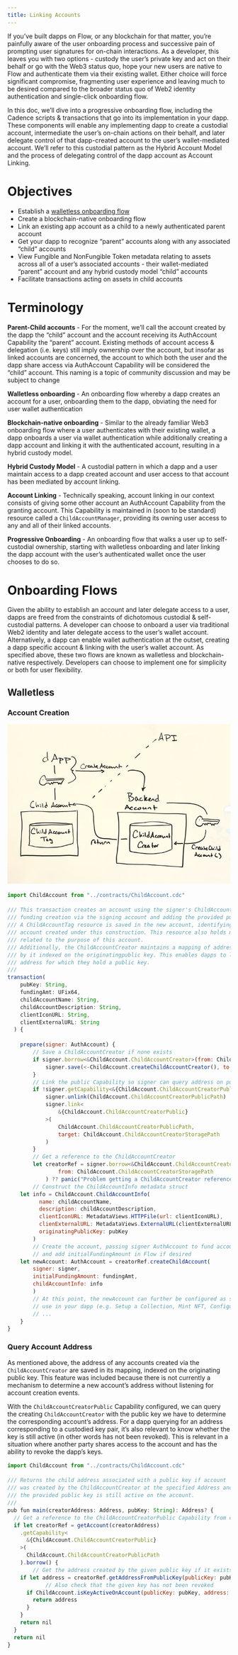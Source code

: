 ```yaml
---
title: Linking Accounts
---
```


If you’ve built dapps on Flow, or any blockchain for that matter, you’re painfully aware of the user onboarding process and successive pain of prompting user signatures for on-chain interactions. As a developer, this leaves you with two options - custody the user’s private key and act on their behalf or go with the Web3 status quo, hope your new users are native to Flow and authenticate them via their existing wallet. Either choice will force significant compromise, fragmenting user experience and leaving much to be desired compared to the broader status quo of Web2 identity authentication and single-click onboarding flow.

In this doc, we’ll dive into a progressive onboarding flow, including the Cadence scripts & transactions that go into its implementation in your dapp. These components will enable any implementing dapp to create a custodial account, intermediate the user’s on-chain actions on their behalf, and later delegate control of that dapp-created account to the user’s wallet-mediated account. We’ll refer to this custodial pattern as the Hybrid Account Model and the process of delegating control of the dapp account as Account Linking.

# Objectives

- Establish a [walletless onboarding flow](https://flow.com/post/flow-blockchain-mainstream-adoption-easy-onboarding-wallets)
- Create a blockchain-native onboarding flow
- Link an existing app account as a child to a newly authenticated parent account
- Get your dapp to recognize “parent” accounts along with any associated “child” accounts
- View Fungible and NonFungible Token metadata relating to assets across all of a user’s associated accounts - their wallet-mediated “parent” account and any hybrid custody model “child” accounts
- Facilitate transactions acting on assets in child accounts

# Terminology

**Parent-Child accounts** - For the moment, we’ll call the account created by the dapp the “child” account and the account receiving its AuthAccount Capability the “parent” account. Existing methods of account access & delegation (i.e. keys) still imply ownership over the account, but insofar as linked accounts are concerned, the account to which both the user and the dapp share access via AuthAccount Capability will be considered the “child” account. This naming is a topic of community discussion and may be subject to change

**Walletless onboarding** - An onboarding flow whereby a dapp creates an account for a user, onboarding them to the dapp, obviating the need for user wallet authentication

**Blockchain-native onboarding** - Similar to the already familiar Web3 onboarding flow where a user authenticates with their existing wallet, a dapp onboards a user via wallet authentication while additionally creating a dapp account and linking it with the authenticated account, resulting in a hybrid custody model.

**Hybrid Custody Model** - A custodial pattern in which a dapp and a user maintain access to a dapp created account and user access to that account has been mediated by account linking.

**Account Linking** - Technically speaking, account linking in our context consists of giving some other account an AuthAccount Capability from the granting account. This Capability is maintained in (soon to be standard) resource called a `ChildAccountManager`, providing its owning user access to any and all of their linked accounts.

**Progressive Onboarding** - An onboarding flow that walks a user up to self-custodial ownership, starting with walletless onboarding and later linking the dapp account with the user’s authenticated wallet once the user chooses to do so.

# Onboarding Flows

Given the ability to establish an account and later delegate access to a user, dapps are freed from the constraints of dichotomous custodial & self-custodial patterns. A developer can choose to onboard a user via traditional Web2 identity and later delegate access to the user’s wallet account. Alternatively, a dapp can enable wallet authentication at the outset, creating a dapp specific account & linking with the user’s wallet account. As specified above, these two flows are known as walletless and blockchain-native respectively. Developers can choose to implement one for simplicity or both for user flexibility. 

## Walletless

### Account Creation

![walletless-account-creation.png](resources/walletless-account-creation.png)

```jsx
import ChildAccount from "../contracts/ChildAccount.cdc"

/// This transaction creates an account using the signer's ChildAccountCreator,
/// funding creation via the signing account and adding the provided public key.
/// A ChildAccountTag resource is saved in the new account, identifying it as an
/// account created under this construction. This resource also holds metadata
/// related to the purpose of this account.
/// Additionally, the ChildAccountCreator maintains a mapping of addresses created
/// by it indexed on the originatingpublic key. This enables dapps to lookup the
/// address for which they hold a public key. 
///
transaction(
    pubKey: String,
    fundingAmt: UFix64,
    childAccountName: String,
    childAccountDescription: String,
    clientIconURL: String,
    clientExternalURL: String
  ) {
	
	prepare(signer: AuthAccount) {
		// Save a ChildAccountCreator if none exists
		if signer.borrow<&ChildAccount.ChildAccountCreator>(from: ChildAccount.ChildAccountCreatorStoragePath) == nil {
			signer.save(<-ChildAccount.createChildAccountCreator(), to: ChildAccount.ChildAccountCreatorStoragePath)
		}
		// Link the public Capability so signer can query address on public key
		if !signer.getCapability<&{ChildAccount.ChildAccountCreatorPublic}>(ChildAccount.ChildAccountCreatorPublicPath).check() {
			signer.unlink(ChildAccount.ChildAccountCreatorPublicPath)
			signer.link<
				&{ChildAccount.ChildAccountCreatorPublic}
			>(
				ChildAccount.ChildAccountCreatorPublicPath,
				target: ChildAccount.ChildAccountCreatorStoragePath
			)
		}
		// Get a reference to the ChildAccountCreator
		let creatorRef = signer.borrow<&ChildAccount.ChildAccountCreator>(
				from: ChildAccount.ChildAccountCreatorStoragePath
			) ?? panic("Problem getting a ChildAccountCreator reference!")
		// Construct the ChildAccountInfo metadata struct
    let info = ChildAccount.ChildAccountInfo(
          name: childAccountName,
          description: childAccountDescription,
          clientIconURL: MetadataViews.HTTPFile(url: clientIconURL),
          clienExternalURL: MetadataViews.ExternalURL(clientExternalURL),
          originatingPublicKey: pubKey
        )
		// Create the account, passing signer AuthAccount to fund account creation
		// and add initialFundingAmount in Flow if desired
    let newAccount: AuthAccount = creatorRef.createChildAccount(
        signer: signer,
        initialFundingAmount: fundingAmt,
        childAccountInfo: info
	    )
		// At this point, the newAccount can further be configured as suitable for
		// use in your dapp (e.g. Setup a Collection, Mint NFT, Configure Vault, etc.)
		// ...
	}
}
```

### Query Account Address

As mentioned above, the address of any accounts created via the `ChildAccountCreator` are saved  in its mapping, indexed on the originating public key. This feature was included because there is not currently a mechanism to determine a new account’s address without listening for account creation events.

With the `ChildAccountCreatorPublic` Capability configured, we can query the creating `ChildAccountCreator` with the public key we have to determine the corresponding account’s address. For a dapp querying for an address corresponding to a custodied key pair, it’s also relevant to know whether the key is still active (in other words has not been revoked). This is relevant in a situation where another party shares access to the account and has the ability to revoke the dapp’s keys.

```jsx
import ChildAccount from "../contracts/ChildAccount.cdc"

/// Returns the child address associated with a public key if account
/// was created by the ChildAccountCreator at the specified Address and
/// the provided public key is still active on the account.
///
pub fun main(creatorAddress: Address, pubKey: String): Address? {
  // Get a reference to the ChildAccountCreatorPublic Capability from creatorAddress
  if let creatorRef = getAccount(creatorAddress)
    .getCapability<
      &{ChildAccount.ChildAccountCreatorPublic}
    >(
      ChildAccount.ChildAccountCreatorPublicPath
    ).borrow() {
		// Get the address created by the given public key if it exists
    if let address = creatorRef.getAddressFromPublicKey(publicKey: pubKey) {
			// Also check that the given key has not been revoked
      if ChildAccount.isKeyActiveOnAccount(publicKey: pubKey, address: address) {
        return address
      }
    }
    return nil
  }
  return nil
}
```
